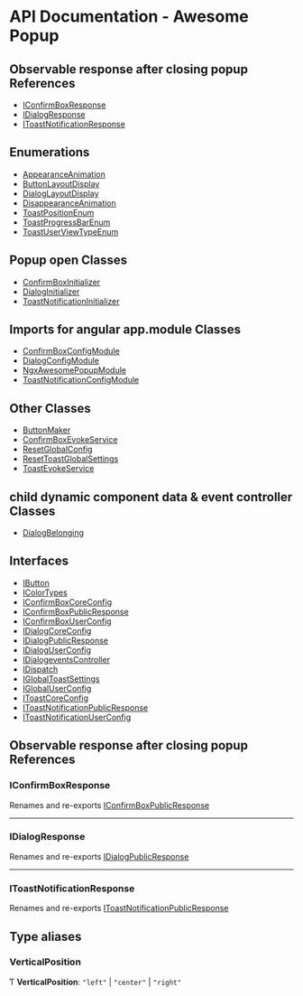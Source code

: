 # API Documentation - Awesome Popup

## Observable response after closing popup References

- [IConfirmBoxResponse](#/documentation/Home#iconfirmboxresponse)
- [IDialogResponse](#/documentation/Home#idialogresponse)
- [IToastNotificationResponse](#/documentation/Home#itoastnotificationresponse)

## Enumerations

- [AppearanceAnimation](#/documentation/Enum-AppearanceAnimation)
- [ButtonLayoutDisplay](#/documentation/Enum-ButtonLayoutDisplay)
- [DialogLayoutDisplay](#/documentation/Enum-DialogLayoutDisplay)
- [DisappearanceAnimation](#/documentation/Enum-DisappearanceAnimation)
- [ToastPositionEnum](#/documentation/Enum-ToastPositionEnum)
- [ToastProgressBarEnum](#/documentation/Enum-ToastProgressBarEnum)
- [ToastUserViewTypeEnum](#/documentation/Enum-ToastUserViewTypeEnum)

## Popup open Classes

- [ConfirmBoxInitializer](#/documentation/Class-ConfirmBoxInitializer)
- [DialogInitializer](#/documentation/Class-DialogInitializer)
- [ToastNotificationInitializer](#/documentation/Class-ToastNotificationInitializer)

## Imports for angular app.module Classes

- [ConfirmBoxConfigModule](#/documentation/Class-ConfirmBoxConfigModule)
- [DialogConfigModule](#/documentation/Class-DialogConfigModule)
- [NgxAwesomePopupModule](#/documentation/Class-NgxAwesomePopupModule)
- [ToastNotificationConfigModule](#/documentation/Class-ToastNotificationConfigModule)

## Other Classes

- [ButtonMaker](#/documentation/Class-ButtonMaker)
- [ConfirmBoxEvokeService](#/documentation/Class-ConfirmBoxEvokeService)
- [ResetGlobalConfig](#/documentation/Class-ResetGlobalConfig)
- [ResetToastGlobalSettings](#/documentation/Class-ResetToastGlobalSettings)
- [ToastEvokeService](#/documentation/Class-ToastEvokeService)

## child dynamic component data &amp; event controller Classes

- [DialogBelonging](#/documentation/Class-DialogBelonging)

## Interfaces

- [IButton](#/documentation/Interface-IButton)
- [IColorTypes](#/documentation/Interface-IColorTypes)
- [IConfirmBoxCoreConfig](#/documentation/Interface-IConfirmBoxCoreConfig)
- [IConfirmBoxPublicResponse](#/documentation/Interface-IConfirmBoxPublicResponse)
- [IConfirmBoxUserConfig](#/documentation/Interface-IConfirmBoxUserConfig)
- [IDialogCoreConfig](#/documentation/Interface-IDialogCoreConfig)
- [IDialogPublicResponse](#/documentation/Interface-IDialogPublicResponse)
- [IDialogUserConfig](#/documentation/Interface-IDialogUserConfig)
- [IDialogeventsController](#/documentation/Interface-IDialogeventsController)
- [IDispatch](#/documentation/Interface-IDispatch)
- [IGlobalToastSettings](#/documentation/Interface-IGlobalToastSettings)
- [IGlobalUserConfig](#/documentation/Interface-IGlobalUserConfig)
- [IToastCoreConfig](#/documentation/Interface-IToastCoreConfig)
- [IToastNotificationPublicResponse](#/documentation/Interface-IToastNotificationPublicResponse)
- [IToastNotificationUserConfig](#/documentation/Interface-IToastNotificationUserConfig)

## Observable response after closing popup References

### IConfirmBoxResponse

Renames and re-exports [IConfirmBoxPublicResponse](#/documentation/Interface-IConfirmBoxPublicResponse)

___

### IDialogResponse

Renames and re-exports [IDialogPublicResponse](#/documentation/Interface-IDialogPublicResponse)

___

### IToastNotificationResponse

Renames and re-exports [IToastNotificationPublicResponse](#/documentation/Interface-IToastNotificationPublicResponse)

## Type aliases

### VerticalPosition

Ƭ **VerticalPosition**: ``"left"`` \| ``"center"`` \| ``"right"``
